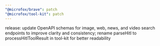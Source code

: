 ```yaml
---
"@microfox/brave": patch
"@microfox/tool-kit": patch
---
```


release: update OpenAPI schemas for image, web, news, and video search endpoints to improve clarity and consistency; rename parseHitl to processHitlToolResult in tool-kit for better readability
